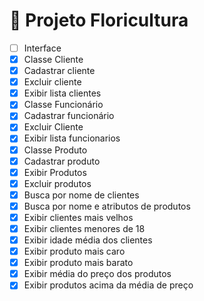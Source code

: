 # 🌺 Projeto Floricultura

- [ ] Interface
- [x] Classe Cliente
- [x] Cadastrar cliente
- [x] Excluir cliente
- [x] Exibir lista clientes
- [x] Classe Funcionário
- [x] Cadastrar funcionário
- [x] Excluir Cliente
- [x] Exibir lista funcionarios
- [x] Classe Produto
- [x] Cadastrar produto
- [x] Exibir Produtos
- [x] Excluir produtos
- [x] Busca por nome de clientes
- [x] Busca por nome e atributos de produtos
- [x] Exibir clientes mais velhos
- [x] Exibir clientes menores de 18
- [x] Exibir idade média dos clientes
- [x] Exibir produto mais caro
- [x] Exibir produto mais barato
- [x] Exibir média do preço dos produtos
- [x] Exibir produtos acima da média de preço
